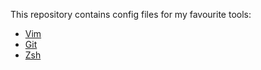 This repository contains config files for my favourite tools:

- [Vim](http://www.vim.org/)
- [Git](http://git-scm.com/)
- [Zsh](http://www.zsh.org/)
